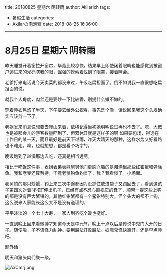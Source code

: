title: 20180825 星期六 阴转雨
author: Akilarlxh
tags:
  - 暑假生活
categories:
  - Akilarの泡泡糖
date: 2018-08-25 16:36:00
---
# 8月25日 星期六 阴转雨

昨天睡觉开着窗拉开窗帘，毕竟比较凉快，结果早上即使闭着眼睛也能感觉到被窗户透进来的光亮瞎我的眼，倔强的摸索着找到了眼罩，接着睡会。

老爹打来电话说今天卖菜的都没来过，午饭吃扁担面了。倒不如说我一直很想吃扁担面的说。

就我个人角度，肉丝还是要炒一下比较香，别提什么嫩不嫩的。

穿着睡衣晃悠了半天，下午要去给外公祝寿，事先洗个澡，话说回来我这个头发确实应该剪一下了。

老姐发来消息说想要去爬山来着，依稀记得当初她明明说过再也不去了。嗯，大概也是被那会儿的游客数量吓到了，但双休日就是这样子的啊 如果要包场，得选在工作日的某一天，而且最好是前天下过雨，昨天大晴天的那种，这样水势又好看路也不难走。嘛，也就想想，都是看个巧字的。

晚饭跑到了越溪那边去吃，还真是相当远啊。

相比于吃饭这件事，表姐表弟表妹舅舅他们更感兴趣的是滩涂里那些红钳蟹和弹涂鱼。我和老爹还算矜持，毕竟老爹钓鱼钓惯了，我？我看惯了。小场面。

老舅钓的那只螃蟹，钓上来三次中途都因为没抓住放进袋子又跑回去了，看到这孩子第四次对着“钓饵”伸出爪子，已经有点不忍心直视它的蠢了，顺带一提这些上钩的都是没有巨大蟹钳的，其他红钳蟹都有一个鳌钳特别大，但个头大的都不上钩，这么说来人家能长这么大不是没有道理的。

平平淡淡的一个七十大寿，一家人到齐吃个饭也挺好。

一直到晚上回来看微博才知道今天是中元节，晚上十点以后是传说中鬼门大开的日子。随便啦，子不语怪力乱神。要用魔法打败魔法。妖魔鬼怪快离开。还是早点睡吧。

题外话

明天和猪头肉们聚一聚。

![AxCmrj.png](https://s2.ax1x.com/2019/04/16/AxCmrj.png)